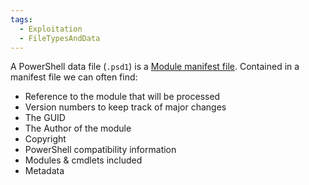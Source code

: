 ```yaml
---
tags:
  - Exploitation
  - FileTypesAndData
---
```

A PowerShell data file (`.psd1`) is a [Module manifest file](https://docs.microsoft.com/en-us/powershell/module/microsoft.powershell.core/about/about_module_manifests?view=powershell-7.2). Contained in a manifest file we can often find:

- Reference to the module that will be processed
- Version numbers to keep track of major changes
- The GUID
- The Author of the module
- Copyright
- PowerShell compatibility information
- Modules & cmdlets included
- Metadata